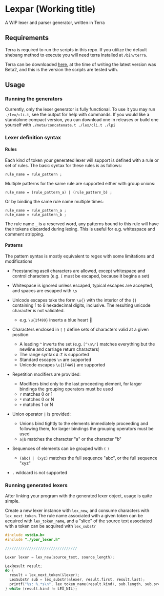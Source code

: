 # Lexpar (Working title)

A WIP lexer and parser generator, written in Terra

## Requirements

Terra is required to run the scripts in this repo. If you utilize the default shebang method to execute you will need terra installed at `/bin/terra`.

Terra can be downloaded [here](https://github.com/terralang/terra/releases), at the time of writing the latest version was Beta2, and this is the version the scripts are tested with.

## Usage

### Running the generators

Currently, only the lexer generator is fully functional. To use it you may run `./lex/cli.t`, see the output for help with commands. If you would like a standalone compact version, you can download one in releases or build one yourself with `./meta/concatenate.t ./lex/cli.t ./lpi`


### Lexer definition syntax

#### Rules
Each kind of token your generated lexer will support is defined with a rule or set of rules. The basic syntax for these rules is as follows:
```
rule_name = rule_pattern ;
```

Multiple patterns for the same rule are supported either with group unions:
```
rule_name = (rule_pattern_a) | (rule_pattern_b) ;
```
Or by binding the same rule name multiple times:
```
rule_name = rule_pattern_a ;
rule_name = rule_pattern_b ;
```

The rule name `_` is a reserved word, any patterns bound to this rule will have their tokens discarded during lexing. This is useful for e.g. whitespace and comment stripping.

#### Patterns
The pattern syntax is mostly equivalent to regex with some limitations and modifications

+ Freestanding ascii characters are allowed, except whitespace and control characters (e.g. `[` must be escaped, because it begins a set)

+ Whitespace is ignored unless escaped, typical escapes are accepted, and spaces are escaped with `\s`

+ Unicode escapes take the form `\u{}` with the interior of the `{}` containing 1 to 6 hexadecimal digits, inclusive. The resulting unicode character is not validated.
  - e.g. `\u{1f499}` inserts a blue heart 💙

+ Characters enclosed in `[` `]` define sets of characters valid at a given position
  - A leading `^` inverts the set (e.g. `[^\n\r]` matches everything but the newline and carriage return characters)
  - The range syntax `A-Z` is supported
  - Standard escapes `\n` are supported
  - Unicode escapes `\u{1F4A9}` are supported

+ Repetition modifiers are provided:
  - Modifiers bind only to the last proceeding element, for larger bindings the grouping operators must be used
  - `?` matches 0 or 1
  - `*` matches 0 or N
  - `+` matches 1 or N

+ Union operator `|` is provided:
  - Unions bind tightly to the elements immediately proceeding and following them, for larger bindings the grouping operators must be used
  - `a|b` matches the character "a" or the character "b"

+ Sequences of elements can be grouped with `(` `)`
  - `(abc) | (xyz)` matches the full sequence "abc", or the full sequence "xyz"

+ `.` wildcard is not supported

### Running generated lexers

After linking your program with the generated lexer object, usage is quite simple.

Create a new lexer instance with `lex_new`, and consume characters with `lex_next_token`. The rule name associated with a given token can be acquired with `lex_token_name`, and a "slice" of the source text associated with a token can be acquired with `lex_substr`

```c
#include <stdio.h>
#include "./your_lexer.h"

/////////////////////////////////

Lexer lexer = lex_new(source_text, source_length);

LexResult result;
do {
  result = lex_next_token(&lexer);
  LexSubstr sub = lex_substr(&lexer, result.first, result.last);
  printf("%s: %.*s\n", lex_token_name(result.kind), sub.length, sub.src);
} while (result.kind != LEX_NIL);
```